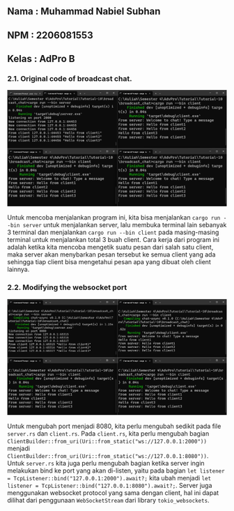 ## Nama   : Muhammad Nabiel Subhan
## NPM    : 2206081553
## Kelas  : AdPro B

###  2.1. Original code of broadcast chat.

<p align="center">
  <img src="images\test.png" />
</p>

Untuk mencoba menjalankan program ini, kita bisa menjalankan `cargo run --bin server` untuk menjalankan server, lalu membuka terminal lain sebanyak 3 terminal dan menjalankan `cargo run --bin client` pada masing-masing terminal untuk menjalankan total 3 buah client. Cara kerja dari program ini adalah ketika kita mencoba mengetik suatu pesan dari salah satu client, maka server akan menybarkan pesan tersebut ke semua client yang ada sehingga tiap client bisa mengetahui pesan apa yang dibuat oleh client lainnya.

###  2.2. Modifying the websocket port

<p align="center">
  <img src="images\test2.png" />
</p>

Untuk mengubah port menjadi 8080, kita perlu mengubah sedikit pada file `server.rs` dan `client.rs`. Pada `client.rs`, kita perlu mengubah bagian `ClientBuilder::from_uri(Uri::from_static("ws://127.0.0.1:2000"))` menjadi `ClientBuilder::from_uri(Uri::from_static("ws://127.0.0.1:8080"))`. Untuk `server.rs` kita juga perlu mengubah bagian ketika server ingin melakukan bind ke port yang akan di-listen, yaitu pada bagian `let listener = TcpListener::bind("127.0.0.1:2000").await?;` kita ubah menjadi `let listener = TcpListener::bind("127.0.0.1:8080").await?;`. Server juga menggunakan websocket protocol yang sama dengan client, hal ini dapat dilihat dari penggunaan `WebSocketStream` dari library `tokio_websockets`.